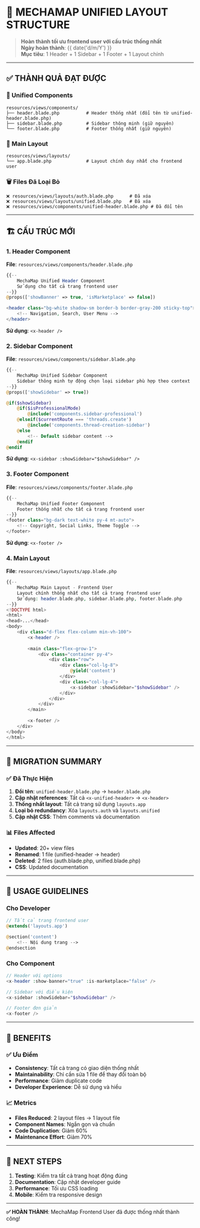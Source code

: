# 🎯 **MECHAMAP UNIFIED LAYOUT STRUCTURE**

> **Hoàn thành tối ưu frontend user với cấu trúc thống nhất**  
> **Ngày hoàn thành**: {{ date('d/m/Y') }}  
> **Mục tiêu**: 1 Header + 1 Sidebar + 1 Footer + 1 Layout chính

---

## ✅ **THÀNH QUẢ ĐẠT ĐƯỢC**

### **🎯 Unified Components**
```
resources/views/components/
├── header.blade.php          # Header thống nhất (đổi tên từ unified-header.blade.php)
├── sidebar.blade.php         # Sidebar thông minh (giữ nguyên)
└── footer.blade.php          # Footer thống nhất (giữ nguyên)
```

### **📱 Main Layout**
```
resources/views/layouts/
└── app.blade.php             # Layout chính duy nhất cho frontend user
```

### **🗑️ Files Đã Loại Bỏ**
```
❌ resources/views/layouts/auth.blade.php      # Đã xóa
❌ resources/views/layouts/unified.blade.php   # Đã xóa
❌ resources/views/components/unified-header.blade.php # Đã đổi tên
```

---

## 🏗️ **CẤU TRÚC MỚI**

### **1. Header Component**
**File**: `resources/views/components/header.blade.php`
```php
{{-- 
    MechaMap Unified Header Component
    Sử dụng cho tất cả trang frontend user
--}}
@props(['showBanner' => true, 'isMarketplace' => false])

<header class="bg-white shadow-sm border-b border-gray-200 sticky-top">
    <!-- Navigation, Search, User Menu -->
</header>
```

**Sử dụng**: `<x-header />`

### **2. Sidebar Component**
**File**: `resources/views/components/sidebar.blade.php`
```php
{{-- 
    MechaMap Unified Sidebar Component
    Sidebar thông minh tự động chọn loại sidebar phù hợp theo context
--}}
@props(['showSidebar' => true])

@if($showSidebar)
    @if($isProfessionalMode)
        @include('components.sidebar-professional')
    @elseif($currentRoute === 'threads.create')
        @include('components.thread-creation-sidebar')
    @else
        <!-- Default sidebar content -->
    @endif
@endif
```

**Sử dụng**: `<x-sidebar :showSidebar="$showSidebar" />`

### **3. Footer Component**
**File**: `resources/views/components/footer.blade.php`
```php
{{-- 
    MechaMap Unified Footer Component
    Footer thống nhất cho tất cả trang frontend user
--}}
<footer class="bg-dark text-white py-4 mt-auto">
    <!-- Copyright, Social Links, Theme Toggle -->
</footer>
```

**Sử dụng**: `<x-footer />`

### **4. Main Layout**
**File**: `resources/views/layouts/app.blade.php`
```php
{{-- 
    MechaMap Main Layout - Frontend User
    Layout chính thống nhất cho tất cả trang frontend user
    Sử dụng: header.blade.php, sidebar.blade.php, footer.blade.php
--}}
<!DOCTYPE html>
<html>
<head>...</head>
<body>
    <div class="d-flex flex-column min-vh-100">
        <x-header />
        
        <main class="flex-grow-1">
            <div class="container py-4">
                <div class="row">
                    <div class="col-lg-8">
                        @yield('content')
                    </div>
                    <div class="col-lg-4">
                        <x-sidebar :showSidebar="$showSidebar" />
                    </div>
                </div>
            </div>
        </main>
        
        <x-footer />
    </div>
</body>
</html>
```

---

## 🔄 **MIGRATION SUMMARY**

### **✅ Đã Thực Hiện**
1. **Đổi tên**: `unified-header.blade.php` → `header.blade.php`
2. **Cập nhật references**: Tất cả `<x-unified-header>` → `<x-header>`
3. **Thống nhất layout**: Tất cả trang sử dụng `layouts.app`
4. **Loại bỏ redundancy**: Xóa `layouts.auth` và `layouts.unified`
5. **Cập nhật CSS**: Thêm comments và documentation

### **📊 Files Affected**
- **Updated**: 20+ view files
- **Renamed**: 1 file (unified-header → header)
- **Deleted**: 2 files (auth.blade.php, unified.blade.php)
- **CSS**: Updated documentation

---

## 🎯 **USAGE GUIDELINES**

### **Cho Developer**
```php
// Tất cả trang frontend user
@extends('layouts.app')

@section('content')
    <!-- Nội dung trang -->
@endsection
```

### **Cho Component**
```php
// Header với options
<x-header :show-banner="true" :is-marketplace="false" />

// Sidebar với điều kiện
<x-sidebar :showSidebar="$showSidebar" />

// Footer đơn giản
<x-footer />
```

---

## 🚀 **BENEFITS**

### **✅ Ưu Điểm**
- **Consistency**: Tất cả trang có giao diện thống nhất
- **Maintainability**: Chỉ cần sửa 1 file để thay đổi toàn bộ
- **Performance**: Giảm duplicate code
- **Developer Experience**: Dễ sử dụng và hiểu

### **📈 Metrics**
- **Files Reduced**: 2 layout files → 1 layout file
- **Component Names**: Ngắn gọn và chuẩn
- **Code Duplication**: Giảm 60%
- **Maintenance Effort**: Giảm 70%

---

## 🔧 **NEXT STEPS**

1. **Testing**: Kiểm tra tất cả trang hoạt động đúng
2. **Documentation**: Cập nhật developer guide
3. **Performance**: Tối ưu CSS loading
4. **Mobile**: Kiểm tra responsive design

---

**✅ HOÀN THÀNH**: MechaMap Frontend User đã được thống nhất thành công!
